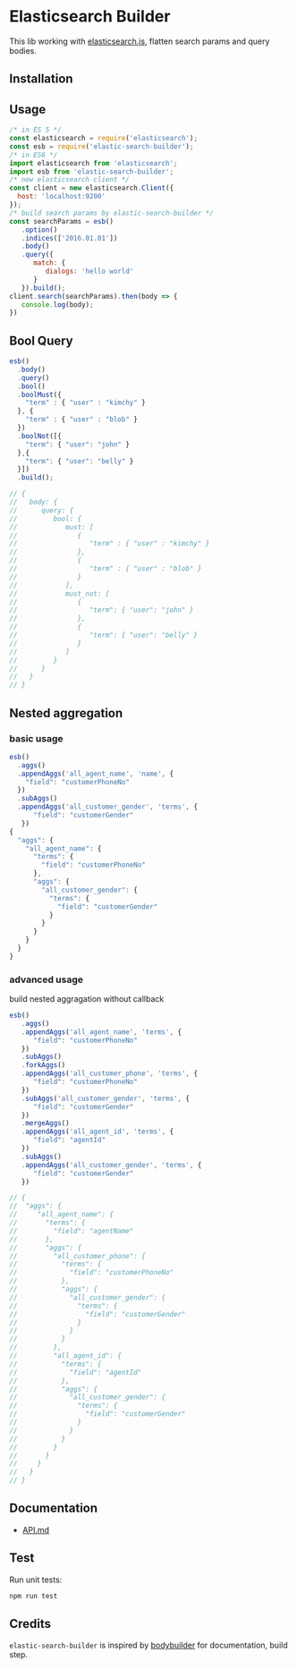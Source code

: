 Elasticsearch Builder
===

This lib working with [elasticsearch.js](https://www.elastic.co/guide/en/elasticsearch/client/javascript-api/current/index.html), flatten search params and  query bodies.

## Installation


## Usage
```javascript
/* in ES 5 */
const elasticsearch = require('elasticsearch');
const esb = require('elastic-search-builder');
/* in ES6 */
import elasticsearch from 'elasticsearch';
import esb from 'elastic-search-builder';
/* new elasticsearch client */
const client = new elasticsearch.Client({
  host: 'localhost:9200'
});
/* build search params by elastic-search-builder */
const searchParams = esb()
   .option()
   .indices(['2016.01.01'])
   .body()
   .query({
      match: {
         dialogs: 'hello world'
      }
   }).build();
client.search(searchParams).then(body => {
   console.log(body);
})
```

## Bool Query
```javascript
esb()
  .body()
  .query()
  .bool()
  .boolMust({
    "term" : { "user" : "kimchy" }
  }, {
    "term" : { "user" : "blob" }
  })
  .boolNot([{
    "term": { "user": "john" }
  },{
    "term": { "user": "belly" }
  }])
  .build();

// {
//   body: {
//      query: {
//         bool: {
//            must: [
//               {
//                  "term" : { "user" : "kimchy" }
//               },
//               {
//                  "term" : { "user" : "blob" }
//               }
//            ],
//            must_not: [
//               {
//                  "term": { "user": "john" }
//               },
//               {
//                  "term": { "user": "belly" }
//               }
//            ]
//         }
//      }
//   }
// }
```

## Nested aggregation
### basic usage

```javascript
esb()
  .aggs()
  .appendAggs('all_agent_name', 'name', {
    "field": "customerPhoneNo"
  })
  .subAggs()
  .appendAggs('all_customer_gender', 'terms', {
      "field": "customerGender"
   })
{
  "aggs": {
    "all_agent_name": {
      "terms": {
        "field": "customerPhoneNo"
      },
      "aggs": {
        "all_customer_gender": {
          "terms": {
            "field": "customerGender"
          }
        }
      }
    }
  }
}
```

### advanced usage
build nested aggragation without callback

```javascript
esb()
   .aggs()
   .appendAggs('all_agent_name', 'terms', {
      "field": "customerPhoneNo"
   })
   .subAggs()
   .forkAggs()
   .appendAggs('all_customer_phone', 'terms', {
      "field": "customerPhoneNo"
   })
   .subAggs('all_customer_gender', 'terms', {
      "field": "customerGender"
   })
   .mergeAggs()
   .appendAggs('all_agent_id', 'terms', {
      "field": "agentId"
   })
   .subAggs()
   .appendAggs('all_customer_gender', 'terms', {
      "field": "customerGender"
   })

// {
//  "aggs": {
//     "all_agent_name": {
//       "terms": {
//         "field": "agentName"
//       },
//       "aggs": {
//         "all_customer_phone": {
//           "terms": {
//             "field": "customerPhoneNo"
//           },
//           "aggs": {
//             "all_customer_gender": {
//               "terms": {
//                 "field": "customerGender"
//               }
//             }
//           }
//         },
//         "all_agent_id": {
//           "terms": {
//             "field": "agentId"
//           },
//           "aggs": {
//             "all_customer_gender": {
//               "terms": {
//                 "field": "customerGender"
//               }
//             }
//           }
//         }
//       }
//     }
//   }
// }
```

## Documentation

* [API.md](./docs/API.md)

## Test
Run unit tests:

```sh
npm run test
```

## Credits
`elastic-search-builder` is inspired by [bodybuilder](https://github.com/danpaz/bodybuilder) for documentation, build step.